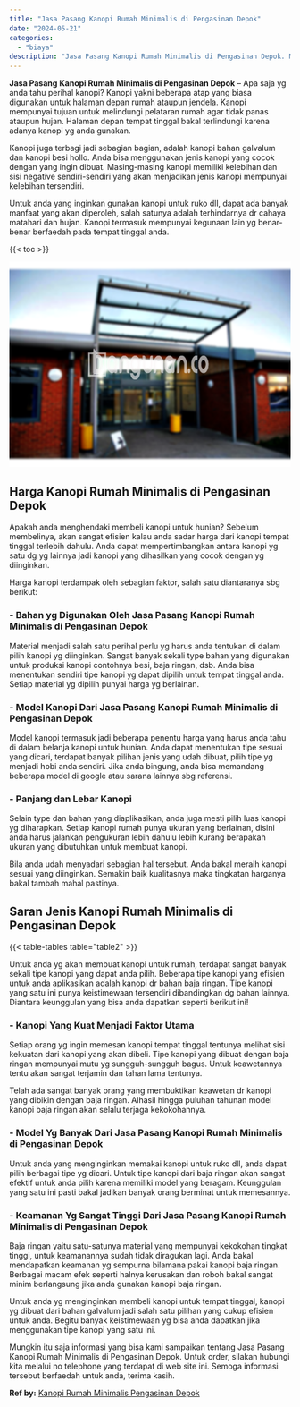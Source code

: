 ```yaml
---
title: "Jasa Pasang Kanopi Rumah Minimalis di Pengasinan Depok"
date: "2024-05-21"
categories: 
  - "biaya"
description: "Jasa Pasang Kanopi Rumah Minimalis di Pengasinan Depok. Mungkin itu saja informasi yang bisa kami sampaikan tentang Jasa Pasang Kanopi Rumah Minimalis di Pen..."
---
```


**Jasa Pasang Kanopi Rumah Minimalis di Pengasinan Depok** – Apa saja yg anda tahu perihal kanopi? Kanopi yakni beberapa atap yang biasa digunakan untuk halaman depan rumah ataupun jendela. Kanopi mempunyai tujuan untuk melindungi pelataran rumah agar tidak panas ataupun hujan. Halaman depan tempat tinggal bakal terlindungi karena adanya kanopi yg anda gunakan.

Kanopi juga terbagi jadi sebagian bagian, adalah kanopi bahan galvalum dan kanopi besi hollo. Anda bisa menggunakan jenis kanopi yang cocok dengan yang ingin dibuat. Masing-masing kanopi memiliki kelebihan dan sisi negative sendiri-sendiri yang akan menjadikan jenis kanopi mempunyai kelebihan tersendiri.

Untuk anda yang inginkan gunakan kanopi untuk ruko dll, dapat ada banyak manfaat yang akan diperoleh, salah satunya adalah terhindarnya dr cahaya matahari dan hujan. Kanopi termasuk mempunyai kegunaan lain yg benar-benar berfaedah pada tempat tinggal anda.

{{< toc >}}

![Jasa Pasang Kanopi Rumah Minimalis di Pengasinan Depok](/images/harga-kanopi-minimalis-39.png)

## Harga Kanopi Rumah Minimalis di Pengasinan Depok

Apakah anda menghendaki membeli kanopi untuk hunian? Sebelum membelinya, akan sangat efisien kalau anda sadar harga dari kanopi tempat tinggal terlebih dahulu. Anda dapat mempertimbangkan antara kanopi yg satu dg yg lainnya jadi kanopi yang dihasilkan yang cocok dengan yg diinginkan.

Harga kanopi terdampak oleh sebagian faktor, salah satu diantaranya sbg berikut:

### \- Bahan yg Digunakan Oleh Jasa Pasang Kanopi Rumah Minimalis di Pengasinan Depok

Material menjadi salah satu perihal perlu yg harus anda tentukan di dalam pilih kanopi yg diinginkan. Sangat banyak sekali type bahan yang digunakan untuk produksi kanopi contohnya besi, baja ringan, dsb. Anda bisa menentukan sendiri tipe kanopi yg dapat dipilih untuk tempat tinggal anda. Setiap material yg dipilih punyai harga yg berlainan.

### \- Model Kanopi Dari Jasa Pasang Kanopi Rumah Minimalis di Pengasinan Depok

Model kanopi termasuk jadi beberapa penentu harga yang harus anda tahu di dalam belanja kanopi untuk hunian. Anda dapat menentukan tipe sesuai yang dicari, terdapat banyak pilihan jenis yang udah dibuat, pilih tipe yg menjadi hobi anda sendiri. Jika anda bingung, anda bisa memandang beberapa model di google atau sarana lainnya sbg referensi.

### \- Panjang dan Lebar Kanopi

Selain type dan bahan yang diaplikasikan, anda juga mesti pilih luas kanopi yg diharapkan. Setiap kanopi rumah punya ukuran yang berlainan, disini anda harus jalankan pengukuran lebih dahulu lebih kurang berapakah ukuran yang dibutuhkan untuk membuat kanopi.

Bila anda udah menyadari sebagian hal tersebut. Anda bakal meraih kanopi sesuai yang diinginkan. Semakin baik kualitasnya maka tingkatan harganya bakal tambah mahal pastinya.

## Saran Jenis Kanopi Rumah Minimalis di Pengasinan Depok

{{< table-tables table="table2" >}}

Untuk anda yg akan membuat kanopi untuk rumah, terdapat sangat banyak sekali tipe kanopi yang dapat anda pilih. Beberapa tipe kanopi yang efisien untuk anda aplikasikan adalah kanopi dr bahan baja ringan. Tipe kanopi yang satu ini punya keistimewaan tersendiri dibandingkan dg bahan lainnya. Diantara keunggulan yang bisa anda dapatkan seperti berikut ini!

### \- Kanopi Yang Kuat Menjadi Faktor Utama

Setiap orang yg ingin memesan kanopi tempat tinggal tentunya melihat sisi kekuatan dari kanopi yang akan dibeli. Tipe kanopi yang dibuat dengan baja ringan mempunyai mutu yg sungguh-sungguh bagus. Untuk keawetannya tentu akan sangat terjamin dan tahan lama tentunya.

Telah ada sangat banyak orang yang membuktikan keawetan dr kanopi yang dibikin dengan baja ringan. Alhasil hingga puluhan tahunan model kanopi baja ringan akan selalu terjaga kekokohannya.

### \- Model Yg Banyak Dari Jasa Pasang Kanopi Rumah Minimalis di Pengasinan Depok

Untuk anda yang menginginkan memakai kanopi untuk ruko dll, anda dapat pilih berbagai tipe yg dicari. Untuk tipe kanopi dari baja ringan akan sangat efektif untuk anda pilih karena memiliki model yang beragam. Keunggulan yang satu ini pasti bakal jadikan banyak orang berminat untuk memesannya.

### \- Keamanan Yg Sangat Tinggi Dari Jasa Pasang Kanopi Rumah Minimalis di Pengasinan Depok

Baja ringan yaitu satu-satunya material yang mempunyai kekokohan tingkat tinggi, untuk keamanannya sudah tidak diragukan lagi. Anda bakal mendapatkan keamanan yg sempurna bilamana pakai kanopi baja ringan. Berbagai macam efek seperti halnya kerusakan dan roboh bakal sangat minim berlangsung jika anda gunakan kanopi baja ringan.

Untuk anda yg menginginkan membeli kanopi untuk tempat tinggal, kanopi yg dibuat dari bahan galvalum jadi salah satu pilihan yang cukup efisien untuk anda. Begitu banyak keistimewaan yg bisa anda dapatkan jika menggunakan tipe kanopi yang satu ini.

Mungkin itu saja informasi yang bisa kami sampaikan tentang Jasa Pasang Kanopi Rumah Minimalis di Pengasinan Depok. Untuk order, silakan hubungi kita melalui no telephone yang terdapat di web site ini. Semoga informasi tersebut berfaedah untuk anda, terima kasih.

**Ref by:**  [Kanopi Rumah Minimalis Pengasinan Depok](https://id.wikipedia.org/wiki/Kanopi)
